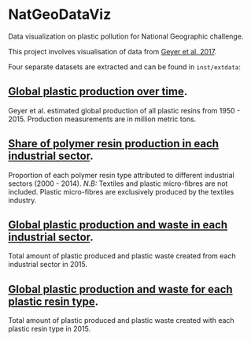 # NatGeoDataViz
Data visualization on plastic pollution for National Geographic challenge.

This project involves visualisation of data from [Geyer et al. 2017](https://advances.sciencemag.org/content/advances/suppl/2017/07/17/3.7.e1700782.DC1/1700782_SM.pdf).

Four separate datasets are extracted and can be found in `inst/extdata`:

## [Global plastic production over time](https://github.com/LiamDBailey/NatGeoDataViz/blob/master/inst/extdata/total_plastic.csv).

Geyer et al. estimated global production of all plastic resins from 1950 - 2015. Production measurements are in million metric tons.

## [Share of polymer resin production in each industrial sector](https://github.com/LiamDBailey/NatGeoDataViz/blob/master/inst/extdata/sectors_plastic.csv).

Proportion of each polymer resin type attributed to different industrial sectors (2000 - 2014). *N.B:* Textiles and plastic micro-fibres are not included.
Plastic micro-fibres are exclusively produced by the textiles industry.

## [Global plastic production and waste in each industrial sector](https://github.com/LiamDBailey/NatGeoDataViz/blob/master/inst/extdata/sectors_waste.csv).

Total amount of plastic produced and plastic waste created from each industrial sector in 2015.

## [Global plastic production and waste for each plastic resin type](https://github.com/LiamDBailey/NatGeoDataViz/blob/master/inst/extdata/plastics_waste.csv).

Total amount of plastic produced and plastic waste created with each plastic resin type in 2015.


